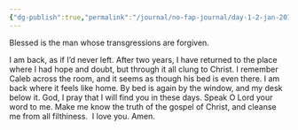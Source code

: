 ```yaml
---
{"dg-publish":true,"permalink":"/journal/no-fap-journal/day-1-2-jan-2017/","tags":["journal"],"created":"Jan 02, 2017, 9:00 PM"}
---
```



Blessed is the man whose transgressions are forgiven.

I am back, as if I’d never left. After two years, I have returned to the place where I had hope and doubt, but through it all clung to Christ. I remember Caleb across the room, and it seems as though his bed is even there. I am back where it feels like home. By bed is again by the window, and my desk below it. God, I pray that I will find you in these days. Speak O Lord your word to me. Make me know the truth of the gospel of Christ, and cleanse me from all filthiness.  I love you. Amen.
